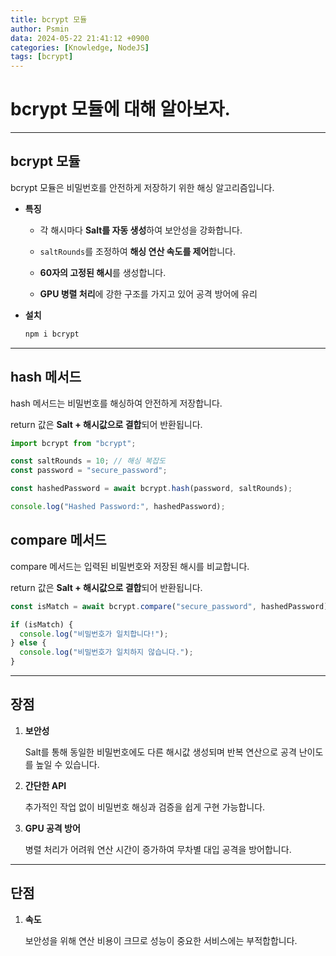 ```yaml
---
title: bcrypt 모듈
author: Psmin
data: 2024-05-22 21:41:12 +0900
categories: [Knowledge, NodeJS]
tags: [bcrypt]
---
```


# bcrypt 모듈에 대해 알아보자.

---

## bcrypt 모듈

bcrypt 모듈은 비밀번호를 안전하게 저장하기 위한 해싱 알고리즘입니다.

- **특징**

  - 각 해시마다 **Salt를 자동 생성**하여 보안성을 강화합니다.

  - `saltRounds`를 조정하여 **해싱 연산 속도를 제어**합니다.

  - **60자의 고정된 해시**를 생성합니다.

  - **GPU 병렬 처리**에 강한 구조를 가지고 있어 공격 방어에 유리

- **설치**

  ```js
  npm i bcrypt
  ```

---

## hash 메서드

hash 메서드는 비밀번호를 해싱하여 안전하게 저장합니다.

return 값은 **Salt + 해시값으로 결합**되어 반환됩니다.

```js
import bcrypt from "bcrypt";

const saltRounds = 10; // 해싱 복잡도
const password = "secure_password";

const hashedPassword = await bcrypt.hash(password, saltRounds);

console.log("Hashed Password:", hashedPassword);
```

## compare 메서드

compare 메서드는 입력된 비밀번호와 저장된 해시를 비교합니다.

return 값은 **Salt + 해시값으로 결합**되어 반환됩니다.

```js
const isMatch = await bcrypt.compare("secure_password", hashedPassword);

if (isMatch) {
  console.log("비밀번호가 일치합니다!");
} else {
  console.log("비밀번호가 일치하지 않습니다.");
}
```

---

## 장점

1. **보안성**

   Salt를 통해 동일한 비밀번호에도 다른 해시값 생성되며 반복 연산으로 공격 난이도를 높일 수 있습니다.

2. **간단한 API**

   추가적인 작업 없이 비밀번호 해싱과 검증을 쉽게 구현 가능합니다.

3. **GPU 공격 방어**

   병렬 처리가 어려워 연산 시간이 증가하여 무차별 대입 공격을 방어합니다.

---

## 단점

1. **속도**

   보안성을 위해 연산 비용이 크므로 성능이 중요한 서비스에는 부적합합니다.
